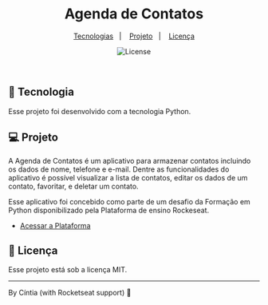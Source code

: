 <h1 align="center"> Agenda de Contatos </h1>

<p align="center">
  <a href="#-tecnologias">Tecnologias</a>&nbsp;&nbsp;&nbsp;|&nbsp;&nbsp;&nbsp;
  <a href="#-projeto">Projeto</a>&nbsp;&nbsp;&nbsp;|&nbsp;&nbsp;&nbsp;
  <a href="#memo-licença">Licença</a>
</p>

<p align="center">
  <img alt="License" src="https://img.shields.io/static/v1?label=license&message=MIT&color=49AA26&labelColor=000000">
</p>

<br>

## 🚀 Tecnologia

Esse projeto foi desenvolvido com a tecnologia Python.

## 💻 Projeto

A Agenda de Contatos é um aplicativo para armazenar contatos incluindo os dados de nome, telefone e e-mail. Dentre as funcionalidades do aplicativo é possível visualizar a lista de contatos, editar os dados de um contato, favoritar, e deletar um contato.

Esse aplicativo foi concebido como parte de um desafio da Formação em Python disponibilizado pela Plataforma de ensino Rockeseat.

- [Acessar a Plataforma](https://www.rocketseat.com.br)


## 📝 Licença

Esse projeto está sob a licença MIT.

---

By Cíntia (with Rocketseat support) 👋
